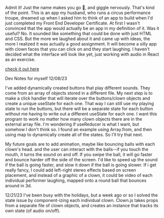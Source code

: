 Admit it! Just the name makes you go 👀, and giggle nervously.
That's kind of the point.
This is an app my husband, who runs a circus performance troupe, dreamed up when I asked him to think of an app to build when I'd just completed my Front End Developer Certificate.
At first I wasn't convinced that the app would actually be an app in my definition of it. Was it useful? No. It sounded like something that could be done with just HTML and CSS.
But the more we laughed about it and came up with ideas, the more I realized it was actually a good assignment.
It will become a silly app with clown faces that you can click on and they start laughing. I haven't decided what the interface will look like yet, just working with audio in React as an exercise.


<a href="https://missfixit.github.io/clowncrack/index.html">check it out here</a>

Dev Notes for myself
12/08/23

I've added dynamically created buttons that play different sounds. They come from an array of objects stored in a different file. My next step is to make a click handler that will iterate over the buttons/clown objects and create a unique useState for each one. That way I can still use my playing state to run the buttons, but there will be a separate state for each button without me having to write out a different useState for each one. I want this program to work no matter how many clown objects there are in the external array file. I'm wondering if useReducer is what I want, but somehow I don't think so. I found an example using Array.from, and then using map to dynamically create all of the states. So I'll try that next.

My future goals are to add animation, maybe like bouncing balls with each clown's head. and the user can interact with the balls--if you touch the mouth, it turns the sound on and off. If you swipe the ball, it will go faster and bounce harder off the side of the screen. I'd like to speed up the sound if the ball is going faster, and slow it down if the ball is going slower. If i get really fancy, I could add left-right stereo effects based on screen placement, and instead of a graphic of a clown, it could be video of each individual performer laughing, mapped onto a round ball that bounces around in 3d.

12/21/23
I've been busy with the holidays, but a week ago or so I solved the state issue by component-izing each individual clown. Clown.js takes props from a separate file of clown objects, and creates an instance that tracks its own state (of audio on/off).
